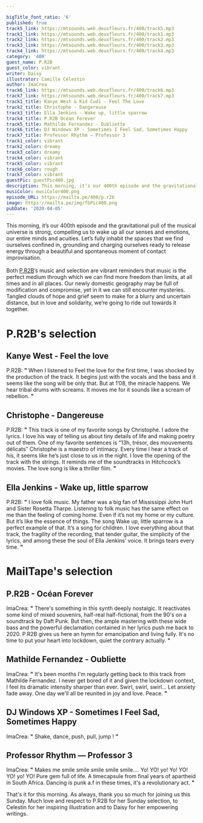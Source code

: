 ```yaml
---

bigTitle_font_ratio: '6'
published: true
track5_link: https://mtsounds.web.deuxfleurs.fr/400/track5.mp3
track1_link: https://mtsounds.web.deuxfleurs.fr/400/track1.mp3
track2_link: https://mtsounds.web.deuxfleurs.fr/400/track2.mp3
track3_link: https://mtsounds.web.deuxfleurs.fr/400/track3.mp3
track4_link: https://mtsounds.web.deuxfleurs.fr/400/track4.mp3
category: '400'
guest_name: P.R2B
guest_color: vibrant
writer: Daisy
illustrator: Camille Célestin
author: ImaCrea
track6_link: https://mtsounds.web.deuxfleurs.fr/400/track6.mp3
track7_link: https://mtsounds.web.deuxfleurs.fr/400/track7.mp3
track1_title: Kanye West & Kid Cudi - Feel The Love
track2_title: Christophe - Dangereuse
track3_title: Ella Jenkins - Wake up, little sparrow
track4_title: P.R2B Océan Forever
track5_title: Mathilde Fernandez - Oubliette
track6_title: DJ Windows XP - Sometimes I Feel Sad, Sometimes Happy
track7_title: Professor Rhythm — Professor 3
track1_color: vibrant
track2_color: dreamy
track3_color: dreamy
track4_color: vibrant
track5_color: vibrant
track6_color: rough
track7_color: vibrant
guestPic: guestPic400.jpg
description: This morning, it’s our 400th episode and the gravitational pull of the musical universe is strong, compelling us to wake up all our senses and emotions, our entire minds and acuities. Let’s fully inhabit the spaces that we find ourselves confined in, grounding and charging ourselves ready to release energy through a beautiful and spontaneous moment of contact improvisation.
musiColor: musiColor400.png
episode_URL: https://mailta.pe/400/p.r2b
image: https://mailta.pe/img/fbPic400.png
pubDate: '2020-04-05'
---
```

This morning, it’s our 400th episode and the gravitational pull of the musical universe is strong, compelling us to wake up all our senses and emotions, our entire minds and acuities. Let’s fully inhabit the spaces that we find ourselves confined in, grounding and charging ourselves ready to release energy through a beautiful and spontaneous moment of contact improvisation.
<br><br>
Both [P.R2B](https://soundcloud.com/pauline-r2b)’s music and selection are vibrant reminders that music is the perfect medium through which we can find more freedom than limits, at all times and in all places. Our newly domestic geography may be full of modification and compromise, yet in it we can still encounter mysteries. Tangled clouds of hope and grief seem to make for a blurry and uncertain distance, but in love and solidarity, we’re going to ride out towards it together.



# P.R2B's selection

## Kanye West - Feel the love

P.R2B: **"** When I listened to Feel the love for the first time, I was shocked by the production of the track.
It begins just with the vocals and the bass and it seems like the song will be only that. But at 1’08, the miracle happens. We hear tribal drums with screams. It moves me for it sounds like a scream of rebellion. **"** 

## Christophe - Dangereuse

P.R2B: **"** This track is one of my favorite songs by Christophe. I adore the lyrics. I love his way of telling us about tiny details of life and making poetry out of them.
One of my favorite sentences is “13h, trésor, des mouvements délicats”
Christophe is a maestro of intimacy. Every time I hear a track of his, it seems like he’s just close to us in the night.
I love the opening of the track with the strings. It reminds me of the soundtracks in Hitchcock’s movies. The love song is like a thriller film. **"** 

## Ella Jenkins - Wake up, little sparrow

P.R2B: **"** I love folk music. My father was a big fan of Mississippi John Hurt and Sister Rosetta Tharpe.
Listening to folk music has the same effect on me than the feeling of coming home. Even if it’s not my home or my culture. But it’s like the essence of things.
The song Wake up, little sparrow is a perfect example of that. It’s a song for children. I love everything about that track, the fragility of the recording, that tender guitar, the simplicity of the lyrics, and among these the soul of Ella Jenkins’ voice. It brings tears every time. **"** 

# MailTape's selection

## P.R2B - Océan Forever
ImaCrea: **"** There's something in this synth deeply nostalgic. It reactivates some kind of mixed souvenirs, half-real half-fictional, from the 90's on a soundtrack by Daft Punk. But then, the ample mastering with these wide bass and the powerful declamation contained in her lyrics push me back to 2020. P.R2B gives us here an hymn for emancipation and living fully. It's no time to put your heart into lockdown, quiet the contrary actually. **"** 

## Mathilde Fernandez - Oubliette
ImaCrea: **"** It's been months I'm regularly getting back to this track from Mathilde Fernandez. I never get bored of it and given the lockdown context, I feel its dramatic intensity sharper than ever. Swirl, swirl, swirl... Let anxiety fade away. One day we'll all be reunited in joy and love. Peace. **"** 

## DJ Windows XP - Sometimes I Feel Sad, Sometimes Happy
ImaCrea: **"** Shake, dance, push, pull, jump ! **"** 

## Professor Rhythm — Professor 3
ImaCrea: **"** Makes me smile smile smile smile smile.... Yo! YO! yo! Yo! YO! YO! yo! YO! Pure gem full of life. A timecapsule from final years of apartheid in South Africa. Dancing is punk a.f in these times, it's a revolutionary act. **"** 


That's it for this morning. As always, thank you so much for joining us this Sunday. Much love and respect to P.R2B for her Sunday selection, to Celestin for her inspiring illustration and to Daisy for her empowering writings.
